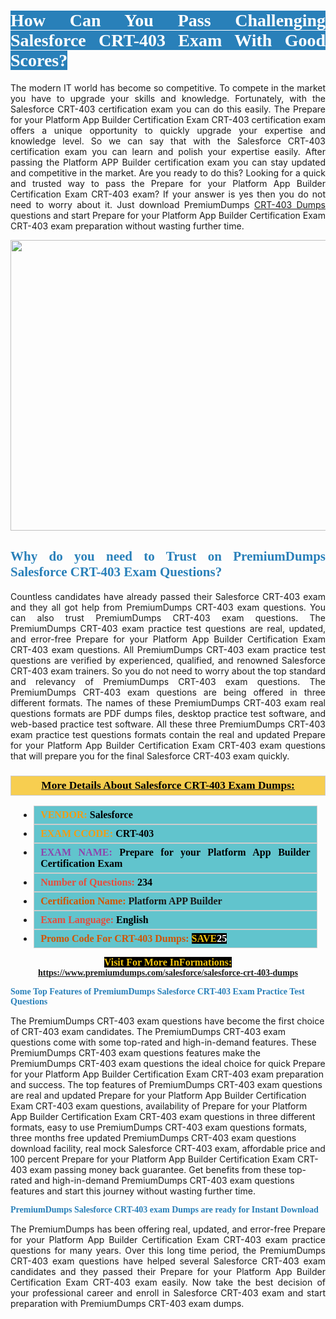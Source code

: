 <h1 style="text-align: justify;"><span style="color:#ffffff;"><span style="font-family:Georgia,serif;"><strong><span style="background-color:#2980b9;">How Can You Pass Challenging Salesforce CRT-403 Exam With Good Scores?</span></strong></span></span></h1>

<p style="text-align: justify;">The modern IT world has become so competitive. To compete in the market you have to upgrade your skills and knowledge. Fortunately, with the Salesforce CRT-403 certification exam you can do this easily. The Prepare for your Platform App Builder Certification Exam CRT-403 certification exam offers a unique opportunity to quickly upgrade your expertise and knowledge level. So we can say that with the Salesforce CRT-403 certification exam you can learn and polish your expertise easily. After passing the Platform APP Builder certification exam you can stay updated and competitive in the market. Are you ready to do this? Looking for a quick and trusted way to pass the Prepare for your Platform App Builder Certification Exam CRT-403 exam? If your answer is yes then you do not need to worry about it. Just download PremiumDumps <a href="https://www.premiumdumps.com/salesforce/salesforce-crt-403-dumps">CRT-403 Dumps</a> questions and start Prepare for your Platform App Builder Certification Exam CRT-403 exam preparation without wasting further time.</p>

<p style="text-align: center;"><a href="https://www.premiumdumps.com/salesforce/salesforce-crt-403-dumps"><img alt="" src="https://i.imgur.com/KJGzbJ2.jpeg" style="width: 700px; height: 465px;" /></a></p>

<h2 style="text-align: justify;"><span style="color:#2980b9;"><span style="font-family:Georgia,serif;"><strong>Why do you need to Trust on PremiumDumps Salesforce CRT-403 Exam Questions?</strong></span></span></h2>

<p style="text-align: justify;">Countless candidates have already passed their Salesforce CRT-403 exam and they all got help from PremiumDumps CRT-403 exam questions. You can also trust PremiumDumps CRT-403 exam questions. The PremiumDumps CRT-403 exam practice test questions are real, updated, and error-free Prepare for your Platform App Builder Certification Exam CRT-403 exam questions. All PremiumDumps CRT-403 exam practice test questions are verified by experienced, qualified, and renowned Salesforce CRT-403 exam trainers. So you do not need to worry about the top standard and relevancy of PremiumDumps CRT-403 exam questions. The PremiumDumps CRT-403 exam questions are being offered in three different formats. The names of these PremiumDumps CRT-403 exam real questions formats are PDF dumps files, desktop practice test software, and web-based practice test software. All these three PremiumDumps CRT-403 exam practice test questions formats contain the real and updated Prepare for your Platform App Builder Certification Exam CRT-403 exam questions that will prepare you for the final Salesforce CRT-403 exam quickly.</p>

<h3 style="background: #f7ce50; border: 1px solid rgb(204, 204, 204); padding: 5px 10px; text-align: center;"><span style="font-family:Georgia,serif;"><u><u><span style="color:#000000;"><span style="font-size:11pt"><span style="line-height:normal"><b><span style="font-size:13.0pt"><span cambria="">More Details About Salesforce CRT-403 Exam Dumps:</span></span></b></span></span></span></u></u></span></h3>

<ul>
	<li style="margin:0cm 10pt">
	<div style="background:#61c4cd; border: 1px solid rgb(204, 204, 204); padding: 5px 10px; text-align: justify;"><span style="font-family:Georgia,serif;"><span style="font-size:11pt"><span style="line-height:normal"><b><span style="font-size:12.0pt"><span new="" roman="" times=""><span style="color:#f39c12;">VENDOR:</span> <span style="color:#000000;">Salesforce</span></span></span></b></span></span></span></div>
	</li>
	<li style="margin:0cm 10pt">
	<div style="background: #61c4cd; border: 1px solid rgb(204, 204, 204); padding: 5px 10px; text-align: justify;"><span style="font-family:Georgia,serif;"><span style="font-size:11pt"><span style="line-height:normal"><b><span style="font-size:12.0pt"><span new="" roman="" times=""><span style="color:#f39c12;">EXAM CCODE:</span> <span style="color:#000000;">CRT-403</span></span></span></b></span></span></span></div>
	</li>
	<li style="margin:0cm 10pt">
	<div style="background: #61c4cd; border: 1px solid rgb(204, 204, 204); padding: 5px 10px; text-align: justify;"><span style="font-family:Georgia,serif;"><span style="font-size:11pt"><span style="line-height:normal"><b><span style="font-size:12.0pt"><span new="" roman="" times=""><span style="color:#8e44ad;">EXAM NAME:</span> <span style="color:#000000;">Prepare for your Platform App Builder Certification Exam</span></span></span></b></span></span></span></div>
	</li>
	<li style="margin:0cm 10pt">
	<div style="background: #61c4cd; border: 1px solid rgb(204, 204, 204); padding: 5px 10px;"><span style="font-family:Georgia,serif;"><span style="font-size:11pt"><span style="line-height:normal"><b><span style="font-size:12.0pt"><span new="" roman="" times=""><span style="color:#e74c3c;">Number of Questions:</span><span style="color:#000000;"><span style="color:#f1c40f;"> </span>234</span></span></span></b></span></span></span></div>
	</li>
	<li style="margin:0cm 10pt">
	<div style="background: #61c4cd; border: 1px solid rgb(204, 204, 204); padding: 5px 10px; text-align: justify;"><span style="font-family:Georgia,serif;"><span style="font-size:11pt"><span style="line-height:normal"><b><span style="font-size:12.0pt"><span new="" roman="" times=""><span style="color:#d35400;">Certification Name:</span> Platform APP Builder</span></span></b></span></span></span></div>
	</li>
	<li style="margin:0cm 10pt">
	<div style="background: #61c4cd; border: 1px solid rgb(204, 204, 204); padding: 5px 10px; text-align: justify;"><span style="font-family:Georgia,serif;"><span style="font-size:11pt"><span style="line-height:normal"><b><span style="font-size:12.0pt"><span new="" roman="" times=""><span style="color:#e74c3c;">Exam Language:</span> <span style="color:#000000;">English</span></span></span></b></span></span></span></div>
	</li>
	<li style="margin:0cm 10pt">
	<div style="background: #61c4cd; border: 1px solid rgb(204, 204, 204); padding: 5px 10px;"><span style="font-family:Georgia,serif;"><span style="font-size:11pt"><span style="line-height:normal"><b><span style="font-size:12.0pt"><span new="" roman="" times=""><span style="color:#d35400;">Promo Code For CRT-403 Dumps:</span><span style="color:#f1c40f;"> <span style="background-color:#000000;">SAVE</span></span><span style="color:#ffffff;"><span style="background-color:#000000;">25</span></span></span></span></b></span></span></span></div>
	</li>
</ul>

<p style="text-align: center;"><span style="font-family:Georgia,serif;"><strong><span style="font-size:16px;"><span style="color:#f1c40f;"><span style="background-color:#000000;">Visit For More InFormations:</span></span></span> <a href="https://www.premiumdumps.com/salesforce/salesforce-crt-403-dumps">https://www.premiumdumps.com/salesforce/salesforce-crt-403-dumps</a></strong></span></p>

<p><span style="color:#2980b9;"><span style="font-family:Georgia,serif;"><strong><strong><strong>Some Top Features of PremiumDumps Salesforce CRT-403 Exam Practice Test Questions</strong></strong></strong></span></span></p>

<p>The PremiumDumps CRT-403 exam questions have become the first choice of CRT-403 exam candidates. The PremiumDumps CRT-403 exam questions come with some top-rated and high-in-demand features. These PremiumDumps CRT-403 exam questions features make the PremiumDumps CRT-403 exam questions the ideal choice for quick Prepare for your Platform App Builder Certification Exam CRT-403 exam preparation and success. The top features of PremiumDumps CRT-403 exam questions are real and updated Prepare for your Platform App Builder Certification Exam CRT-403 exam questions, availability of Prepare for your Platform App Builder Certification Exam CRT-403 exam questions in three different formats, easy to use PremiumDumps CRT-403 exam questions formats, three months free updated PremiumDumps CRT-403 exam questions download facility, real mock Salesforce CRT-403 exam, affordable price and 100 percent Prepare for your Platform App Builder Certification Exam CRT-403 exam passing money back guarantee. Get benefits from these top-rated and high-in-demand PremiumDumps CRT-403 exam questions features and start this journey without wasting further time.</p>

<p><span style="color:#2980b9;"><span style="font-family:Georgia,serif;"><strong><strong><strong>PremiumDumps Salesforce CRT-403 exam Dumps are ready for Instant Download</strong></strong></strong></span></span></p>

<p style="text-align: justify;">The PremiumDumps has been offering real, updated, and error-free Prepare for your Platform App Builder Certification Exam CRT-403 exam practice questions for many years. Over this long time period, the PremiumDumps CRT-403 exam questions have helped several Salesforce CRT-403 exam candidates and they passed their Prepare for your Platform App Builder Certification Exam CRT-403 exam easily. Now take the best decision of your professional career and enroll in Salesforce CRT-403 exam and start preparation with PremiumDumps CRT-403 exam dumps.</p>

